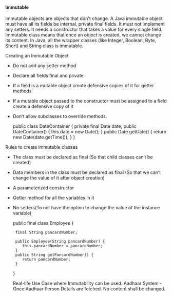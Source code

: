 #### Immutable 

Immutable objects are objects that don't change. A Java immutable object must have all its fields be internal, private final fields. 
It must not implement any setters. It needs a constructor that takes a value for every single field.
Immutable class means that once an object is created, we cannot change its content. 
In Java, all the wrapper classes (like Integer, Boolean, Byte, Short) and String class is immutable.


Creating an Immutable Object

- Do not add any setter method
- Declare all fields final and private
- If a field is a mutable object create defensive copies of it for getter methods
- If a mutable object passed to the constructor must be assigned to a field create a defensive copy of it
- Don't allow subclasses to override methods.


    public class DateContainer {
      private final Date date;
      public DateContainer() {
          this.date = new Date();
      }
      public Date getDate() {
        return new Date(date.getTime());
      }
    }
    
Rules to create immutable classes

- The class must be declared as final (So that child classes can’t be created)
- Data members in the class must be declared as final (So that we can’t change the value of it after object creation)
- A parameterized constructor
- Getter method for all the variables in it
- No setters(To not have the option to change the value of the instance variable)


    public final class Employee {  
    
       final String pancardNumber;  
       
       public Employee(String pancardNumber) {  
          this.pancardNumber = pancardNumber;  
       }  
       public String getPancardNumber() {  
          return pancardNumber;  
       }
    }


    Real-life Use Case where Immutability can be used.
    Aadhaar System - Once Aadhaar Person Details are fetched. No content shall be changed.